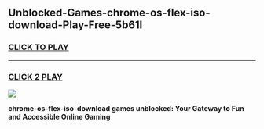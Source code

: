 
## Unblocked-Games-chrome-os-flex-iso-download-Play-Free-5b61l
<h3>
<a href="https://premium76.site?title=chrome-os-flex-iso-download&ref=10A">CLICK TO PLAY</a></h3>
<hr>

<h3>
<a href="https://premium76.site?title=chrome-os-flex-iso-download&ref=10A">CLICK 2 PLAY</a>
  
</h3>

<a href="https://premium76.site?title=chrome-os-flex-iso-download&ref=10A"><img src="https://clearcache.store/games.png"></a>


**chrome-os-flex-iso-download games unblocked: Your Gateway to Fun and Accessible Online Gaming**
